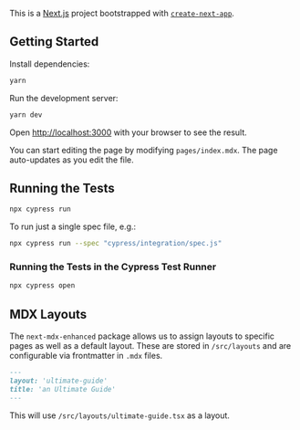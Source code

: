 This is a [Next.js](https://nextjs.org/) project bootstrapped with [`create-next-app`](https://github.com/zeit/next.js/tree/canary/packages/create-next-app).

## Getting Started

Install dependencies:

```bash
yarn
```

Run the development server:

```bash
yarn dev
```

Open [http://localhost:3000](http://localhost:3000) with your browser to see the result.

You can start editing the page by modifying `pages/index.mdx`. The page auto-updates as you edit the file.

## Running the Tests

```bash
npx cypress run
```

To run just a single spec file, e.g.:

```bash
npx cypress run --spec "cypress/integration/spec.js"
```

### Running the Tests in the Cypress Test Runner

```bash
npx cypress open
```

## MDX Layouts

The `next-mdx-enhanced` package allows us to assign layouts to specific pages as well as a default layout. These are stored in `/src/layouts` and are configurable via frontmatter in `.mdx` files.

```md
---
layout: 'ultimate-guide'
title: 'an Ultimate Guide'
---
```

This will use `/src/layouts/ultimate-guide.tsx` as a layout.
